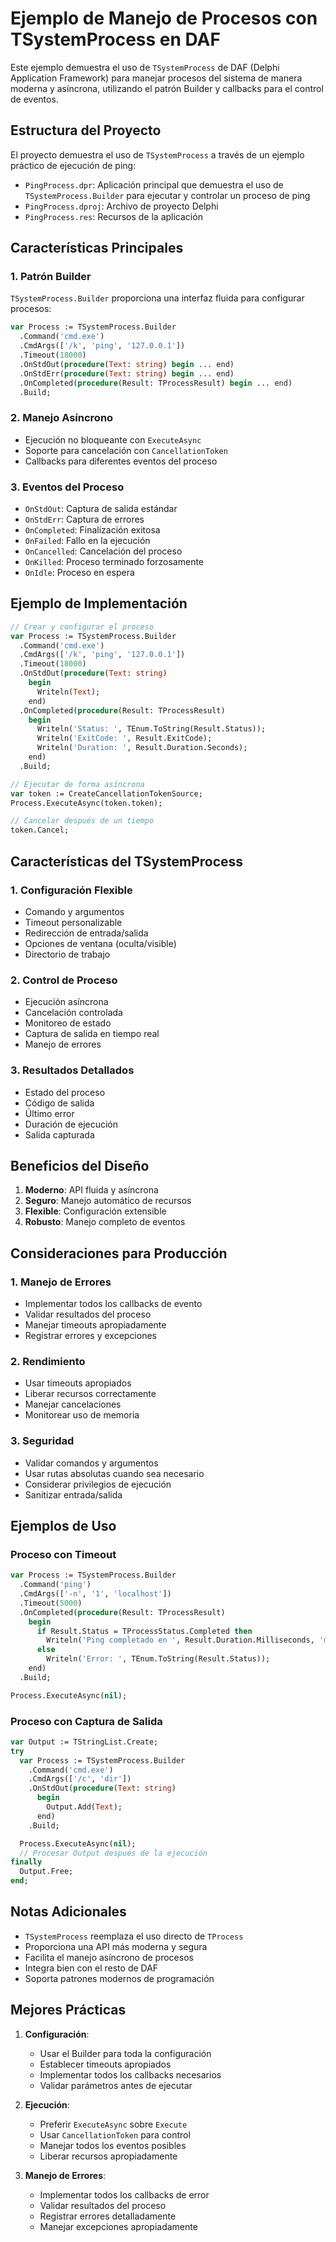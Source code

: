 # Ejemplo de Manejo de Procesos con TSystemProcess en DAF

Este ejemplo demuestra el uso de `TSystemProcess` de DAF (Delphi Application Framework) para manejar procesos del sistema de manera moderna y asíncrona, utilizando el patrón Builder y callbacks para el control de eventos.

## Estructura del Proyecto

El proyecto demuestra el uso de `TSystemProcess` a través de un ejemplo práctico de ejecución de ping:

- `PingProcess.dpr`: Aplicación principal que demuestra el uso de `TSystemProcess.Builder` para ejecutar y controlar un proceso de ping
- `PingProcess.dproj`: Archivo de proyecto Delphi
- `PingProcess.res`: Recursos de la aplicación

## Características Principales

### 1. Patrón Builder
`TSystemProcess.Builder` proporciona una interfaz fluida para configurar procesos:
```pascal
var Process := TSystemProcess.Builder
  .Command('cmd.exe')
  .CmdArgs(['/k', 'ping', '127.0.0.1'])
  .Timeout(18000)
  .OnStdOut(procedure(Text: string) begin ... end)
  .OnStdErr(procedure(Text: string) begin ... end)
  .OnCompleted(procedure(Result: TProcessResult) begin ... end)
  .Build;
```

### 2. Manejo Asíncrono
- Ejecución no bloqueante con `ExecuteAsync`
- Soporte para cancelación con `CancellationToken`
- Callbacks para diferentes eventos del proceso

### 3. Eventos del Proceso
- `OnStdOut`: Captura de salida estándar
- `OnStdErr`: Captura de errores
- `OnCompleted`: Finalización exitosa
- `OnFailed`: Fallo en la ejecución
- `OnCancelled`: Cancelación del proceso
- `OnKilled`: Proceso terminado forzosamente
- `OnIdle`: Proceso en espera

## Ejemplo de Implementación

```pascal
// Crear y configurar el proceso
var Process := TSystemProcess.Builder
  .Command('cmd.exe')
  .CmdArgs(['/k', 'ping', '127.0.0.1'])
  .Timeout(18000)
  .OnStdOut(procedure(Text: string)
    begin
      Writeln(Text);
    end)
  .OnCompleted(procedure(Result: TProcessResult)
    begin
      Writeln('Status: ', TEnum.ToString(Result.Status));
      Writeln('ExitCode: ', Result.ExitCode);
      Writeln('Duration: ', Result.Duration.Seconds);
    end)
  .Build;

// Ejecutar de forma asíncrona
var token := CreateCancellationTokenSource;
Process.ExecuteAsync(token.token);

// Cancelar después de un tiempo
token.Cancel;
```

## Características del TSystemProcess

### 1. Configuración Flexible
- Comando y argumentos
- Timeout personalizable
- Redirección de entrada/salida
- Opciones de ventana (oculta/visible)
- Directorio de trabajo

### 2. Control de Proceso
- Ejecución asíncrona
- Cancelación controlada
- Monitoreo de estado
- Captura de salida en tiempo real
- Manejo de errores

### 3. Resultados Detallados
- Estado del proceso
- Código de salida
- Último error
- Duración de ejecución
- Salida capturada

## Beneficios del Diseño

1. **Moderno**: API fluida y asíncrona
2. **Seguro**: Manejo automático de recursos
3. **Flexible**: Configuración extensible
4. **Robusto**: Manejo completo de eventos

## Consideraciones para Producción

### 1. Manejo de Errores
- Implementar todos los callbacks de evento
- Validar resultados del proceso
- Manejar timeouts apropiadamente
- Registrar errores y excepciones

### 2. Rendimiento
- Usar timeouts apropiados
- Liberar recursos correctamente
- Manejar cancelaciones
- Monitorear uso de memoria

### 3. Seguridad
- Validar comandos y argumentos
- Usar rutas absolutas cuando sea necesario
- Considerar privilegios de ejecución
- Sanitizar entrada/salida

## Ejemplos de Uso

### Proceso con Timeout
```pascal
var Process := TSystemProcess.Builder
  .Command('ping')
  .CmdArgs(['-n', '1', 'localhost'])
  .Timeout(5000)
  .OnCompleted(procedure(Result: TProcessResult)
    begin
      if Result.Status = TProcessStatus.Completed then
        Writeln('Ping completado en ', Result.Duration.Milliseconds, 'ms')
      else
        Writeln('Error: ', TEnum.ToString(Result.Status));
    end)
  .Build;

Process.ExecuteAsync(nil);
```

### Proceso con Captura de Salida
```pascal
var Output := TStringList.Create;
try
  var Process := TSystemProcess.Builder
    .Command('cmd.exe')
    .CmdArgs(['/c', 'dir'])
    .OnStdOut(procedure(Text: string)
      begin
        Output.Add(Text);
      end)
    .Build;

  Process.ExecuteAsync(nil);
  // Procesar Output después de la ejecución
finally
  Output.Free;
end;
```

## Notas Adicionales

- `TSystemProcess` reemplaza el uso directo de `TProcess`
- Proporciona una API más moderna y segura
- Facilita el manejo asíncrono de procesos
- Integra bien con el resto de DAF
- Soporta patrones modernos de programación

## Mejores Prácticas

1. **Configuración**:
   - Usar el Builder para toda la configuración
   - Establecer timeouts apropiados
   - Implementar todos los callbacks necesarios
   - Validar parámetros antes de ejecutar

2. **Ejecución**:
   - Preferir `ExecuteAsync` sobre `Execute`
   - Usar `CancellationToken` para control
   - Manejar todos los eventos posibles
   - Liberar recursos apropiadamente

3. **Manejo de Errores**:
   - Implementar todos los callbacks de error
   - Validar resultados del proceso
   - Registrar errores detalladamente
   - Manejar excepciones apropiadamente 